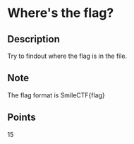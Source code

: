 # Where's the flag?

## Description
Try to findout where the flag is in the file.

## Note
The flag format is SmileCTF{flag}

## Points
15
